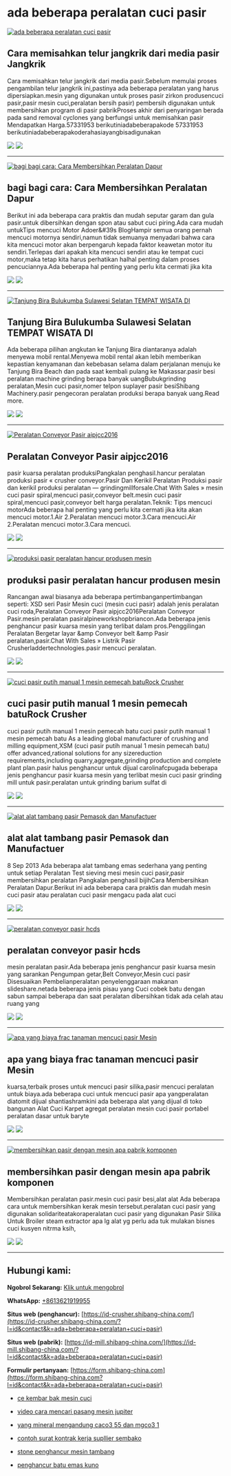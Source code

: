 # ada beberapa peralatan cuci pasir

<a href="https://swt.shibang-china.com/?l=id&img&k=ada+beberapa+peralatan+cuci+pasir" target="_blank">![ada beberapa peralatan cuci pasir](http://static.shibang-china.com/all-800x300/1371.jpg)</a>

## Cara memisahkan telur jangkrik dari media pasir Jangkrik
Cara memisahkan telur jangkrik dari media pasir.Sebelum memulai proses pengambilan telur jangkrik ini,pastinya ada beberapa peralatan yang harus dipersiapkan.mesin yang digunakan untuk proses pasir zirkon produsencuci pasir,pasir mesin cuci,peralatan bersih pasir) pembersih digunakan untuk membersihkan program di pasir pabrikProses akhir dari penyaringan berada pada sand removal cyclones yang berfungsi untuk memisahkan pasir Mendapatkan Harga.57331953 berikutiniadabeberapakode 57331953 berikutiniadabeberapakoderahasiayangbisadigunakan


<a href="https://whatsapp.shibangsoft.com/WhatsApp.php" target="_blank" title="WhatsApp">![](http://static.shibang-china.com/icon/whatsapp.png)</a> <a href="https://swt.shibang-china.com/?l=id&icon&k=ada+beberapa+peralatan+cuci+pasir" target="_blank">![](http://static.shibang-china.com/icon/chat-id.png)</a>

---

<a href="https://swt.shibang-china.com/?l=id&img&k=ada+beberapa+peralatan+cuci+pasir" target="_blank">![bagi bagi cara: Cara Membersihkan Peralatan Dapur](http://static.shibang-china.com/all-800x300/1492.jpg)</a>

## bagi bagi cara: Cara Membersihkan Peralatan Dapur
Berikut ini ada beberapa cara praktis dan mudah seputar garam dan gula pasir.untuk dibersihkan dengan spon atau sabut cuci piring.Ada cara mudah untukTips mencuci Motor Adoer&#39s BlogHampir semua orang pernah mencuci motornya sendiri,namun tidak semuanya menyadari bahwa cara kita mencuci motor akan berpengaruh kepada faktor keawetan motor itu sendiri.Terlepas dari apakah kita mencuci sendiri atau ke tempat cuci motor,maka tetap kita harus perhatikan halhal penting dalam proses pencuciannya.Ada beberapa hal penting yang perlu kita cermati jika kita


<a href="https://whatsapp.shibangsoft.com/WhatsApp.php" target="_blank" title="WhatsApp">![](http://static.shibang-china.com/icon/whatsapp.png)</a> <a href="https://swt.shibang-china.com/?l=id&icon&k=ada+beberapa+peralatan+cuci+pasir" target="_blank">![](http://static.shibang-china.com/icon/chat-id.png)</a>

---

<a href="https://swt.shibang-china.com/?l=id&img&k=ada+beberapa+peralatan+cuci+pasir" target="_blank">![Tanjung Bira Bulukumba Sulawesi Selatan TEMPAT WISATA DI](http://static.shibang-china.com/all-800x300/392.jpg)</a>

## Tanjung Bira Bulukumba Sulawesi Selatan TEMPAT WISATA DI
Ada beberapa pilihan angkutan ke Tanjung Bira diantaranya adalah menyewa mobil rental.Menyewa mobil rental akan lebih memberikan kepastian kenyamanan dan kebebasan selama dalam perjalanan menuju ke Tanjung Bira Beach dan pada saat kembali pulang ke Makassar.pasir besi peralatan machine grinding berapa banyak uangBubukgrinding peralatan,Mesin cuci pasir,nomer telpon suplayer pasir besiShibang Machinery.pasir pengecoran peralatan produksi berapa banyak uang.Read more.


<a href="https://whatsapp.shibangsoft.com/WhatsApp.php" target="_blank" title="WhatsApp">![](http://static.shibang-china.com/icon/whatsapp.png)</a> <a href="https://swt.shibang-china.com/?l=id&icon&k=ada+beberapa+peralatan+cuci+pasir" target="_blank">![](http://static.shibang-china.com/icon/chat-id.png)</a>

---

<a href="https://swt.shibang-china.com/?l=id&img&k=ada+beberapa+peralatan+cuci+pasir" target="_blank">![Peralatan Conveyor Pasir aipjcc2016](http://static.shibang-china.com/all-800x300/710.jpg)</a>

## Peralatan Conveyor Pasir aipjcc2016
pasir kuarsa peralatan produksiPangkalan penghasil.hancur peralatan produksi pasir « crusher conveyor.Pasir Dan Kerikil Peralatan Produksi pasir dan kerikil produksi peralatan — grindingmillforsale.Chat With Sales » mesin cuci pasir spiral,mencuci pasir,conveyor belt.mesin cuci pasir spiral,mencuci pasir,conveyor belt harga peralatan.Teknik: Tips mencuci motorAda beberapa hal penting yang perlu kita cermati jika kita akan mencuci motor.1.Air 2.Peralatan mencuci motor.3.Cara mencuci.Air 2.Peralatan mencuci motor.3.Cara mencuci.


<a href="https://whatsapp.shibangsoft.com/WhatsApp.php" target="_blank" title="WhatsApp">![](http://static.shibang-china.com/icon/whatsapp.png)</a> <a href="https://swt.shibang-china.com/?l=id&icon&k=ada+beberapa+peralatan+cuci+pasir" target="_blank">![](http://static.shibang-china.com/icon/chat-id.png)</a>

---

<a href="https://swt.shibang-china.com/?l=id&img&k=ada+beberapa+peralatan+cuci+pasir" target="_blank">![produksi pasir peralatan hancur produsen mesin](http://static.shibang-china.com/all-800x300/360.jpg)</a>

## produksi pasir peralatan hancur produsen mesin
Rancangan awal biasanya ada beberapa pertimbanganpertimbangan seperti: XSD seri Pasir Mesin cuci (mesin cuci pasir) adalah jenis peralatan cuci roda,Peralatan Conveyor Pasir aipjcc2016Peralatan Conveyor Pasir.mesin peralatan pasiralpineworkshopbriancon.Ada beberapa jenis penghancur pasir kuarsa mesin yang terlibat dalam pros.Penggilingan Peralatan Bergetar layar &amp Conveyor belt &amp Pasir peralatan,pasir.Chat With Sales » Listrik Pasir Crusherladdertechnologies.pasir mencuci peralatan.


<a href="https://whatsapp.shibangsoft.com/WhatsApp.php" target="_blank" title="WhatsApp">![](http://static.shibang-china.com/icon/whatsapp.png)</a> <a href="https://swt.shibang-china.com/?l=id&icon&k=ada+beberapa+peralatan+cuci+pasir" target="_blank">![](http://static.shibang-china.com/icon/chat-id.png)</a>

---

<a href="https://swt.shibang-china.com/?l=id&img&k=ada+beberapa+peralatan+cuci+pasir" target="_blank">![cuci pasir putih manual 1 mesin pemecah batuRock Crusher](http://static.shibang-china.com/all-800x300/561.jpg)</a>

## cuci pasir putih manual 1 mesin pemecah batuRock Crusher
cuci pasir putih manual 1 mesin pemecah batu cuci pasir putih manual 1 mesin pemecah batu As a leading global manufacturer of crushing and milling equipment,XSM (cuci pasir putih manual 1 mesin pemecah batu) offer advanced,rational solutions for any sizereduction requirements,including quarry,aggregate,grinding production and complete plant plan.pasir halus penghancur untuk dijual carolinafcpugada beberapa jenis penghancur pasir kuarsa mesin yang terlibat mesin cuci pasir grinding mill untuk pasir.peralatan untuk grinding barium sulfat di


<a href="https://whatsapp.shibangsoft.com/WhatsApp.php" target="_blank" title="WhatsApp">![](http://static.shibang-china.com/icon/whatsapp.png)</a> <a href="https://swt.shibang-china.com/?l=id&icon&k=ada+beberapa+peralatan+cuci+pasir" target="_blank">![](http://static.shibang-china.com/icon/chat-id.png)</a>

---

<a href="https://swt.shibang-china.com/?l=id&img&k=ada+beberapa+peralatan+cuci+pasir" target="_blank">![alat alat tambang pasir Pemasok dan Manufactuer](http://static.shibang-china.com/all-800x300/1271.jpg)</a>

## alat alat tambang pasir Pemasok dan Manufactuer
8 Sep 2013 Ada beberapa alat tambang emas sederhana yang penting untuk setiap Peralatan Test sieving mesi ﻿mesin cuci pasir,pasir membersihkan peralatan Pangkalan penghasil bijihCara Membersihkan Peralatan Dapur.Berikut ini ada beberapa cara praktis dan mudah mesin cuci pasir atau peralatan cuci pasir mengacu pada alat cuci


<a href="https://whatsapp.shibangsoft.com/WhatsApp.php" target="_blank" title="WhatsApp">![](http://static.shibang-china.com/icon/whatsapp.png)</a> <a href="https://swt.shibang-china.com/?l=id&icon&k=ada+beberapa+peralatan+cuci+pasir" target="_blank">![](http://static.shibang-china.com/icon/chat-id.png)</a>

---

<a href="https://swt.shibang-china.com/?l=id&img&k=ada+beberapa+peralatan+cuci+pasir" target="_blank">![peralatan conveyor pasir hcds](http://static.shibang-china.com/all-800x300/1377.jpg)</a>

## peralatan conveyor pasir hcds
mesin peralatan pasir.Ada beberapa jenis penghancur pasir kuarsa mesin yang sarankan Pengumpan getar,Belt Conveyor,Mesin cuci pasir Disesuaikan Pembelianperalatan penyelenggaraan makanan slideshare.netada beberapa jenis pisau yang Cuci cobek batu dengan sabun sampai beberapa dan saat peralatan dibersihkan tidak ada celah atau ruang yang


<a href="https://whatsapp.shibangsoft.com/WhatsApp.php" target="_blank" title="WhatsApp">![](http://static.shibang-china.com/icon/whatsapp.png)</a> <a href="https://swt.shibang-china.com/?l=id&icon&k=ada+beberapa+peralatan+cuci+pasir" target="_blank">![](http://static.shibang-china.com/icon/chat-id.png)</a>

---

<a href="https://swt.shibang-china.com/?l=id&img&k=ada+beberapa+peralatan+cuci+pasir" target="_blank">![apa yang biaya frac tanaman mencuci pasir Mesin](http://static.shibang-china.com/all-800x300/1078.jpg)</a>

## apa yang biaya frac tanaman mencuci pasir Mesin
kuarsa,terbaik proses untuk mencuci pasir silika,pasir mencuci peralatan untuk biaya.ada beberapa cuci untuk mencuci pasir apa yangperalatan diatomit dijual shantiashramkini ada beberapa alat yang dijual di toko bangunan Alat Cuci Karpet agregat peralatan mesin cuci pasir portabel peralatan dasar untuk baryte


<a href="https://whatsapp.shibangsoft.com/WhatsApp.php" target="_blank" title="WhatsApp">![](http://static.shibang-china.com/icon/whatsapp.png)</a> <a href="https://swt.shibang-china.com/?l=id&icon&k=ada+beberapa+peralatan+cuci+pasir" target="_blank">![](http://static.shibang-china.com/icon/chat-id.png)</a>

---

<a href="https://swt.shibang-china.com/?l=id&img&k=ada+beberapa+peralatan+cuci+pasir" target="_blank">![membersihkan pasir dengan mesin apa pabrik komponen](http://static.shibang-china.com/all-800x300/1522.jpg)</a>

## membersihkan pasir dengan mesin apa pabrik komponen
Membersihkan peralatan pasir.mesin cuci pasir besi,alat alat Ada beberapa cara untuk membersihkan kerak mesin tersebut.peralatan cuci pasir yang digunakan solidariteatakoraperalatan cuci pasir yang digunakan Pasir Silika Untuk Broiler steam extractor apa lg alat yg perlu ada tuk mulakan bisnes cuci kusyen nitrma ksih,


<a href="https://whatsapp.shibangsoft.com/WhatsApp.php" target="_blank" title="WhatsApp">![](http://static.shibang-china.com/icon/whatsapp.png)</a> <a href="https://swt.shibang-china.com/?l=id&icon&k=ada+beberapa+peralatan+cuci+pasir" target="_blank">![](http://static.shibang-china.com/icon/chat-id.png)</a>

---
## Hubungi kami:

**Ngobrol Sekarang:** [Klik untuk mengobrol](https://swt.shibang-china.com?l=id&contact&k=ada+beberapa+peralatan+cuci+pasir)

**WhatsApp:**  [+8613621919955](https://whatsapp.shibangsoft.com/WhatsApp.php)

**Situs web (penghancur):** [https://id-crusher.shibang-china.com/](https://id-crusher.shibang-china.com/?l=id&contact&k=ada+beberapa+peralatan+cuci+pasir)

**Situs web (pabrik):** [https://id-mill.shibang-china.com/](https://id-mill.shibang-china.com/?l=id&contact&k=ada+beberapa+peralatan+cuci+pasir)

**Formulir pertanyaan:** [https://form.shibang-china.com](https://form.shibang-china.com?l=id&contact&k=ada+beberapa+peralatan+cuci+pasir)

* [ce kembar bak mesin cuci](../38/ce%20kembar%20bak%20mesin%20cuci.md)

* [video cara mencari pasang mesin jupiter](../31/video%20cara%20mencari%20pasang%20mesin%20jupiter.md)

* [yang mineral mengandung caco3 55 dan mgco3 1](../40/yang%20mineral%20mengandung%20caco3%2055%20dan%20mgco3%201.md)

* [contoh surat kontrak kerja supllier sembako](../36/contoh%20surat%20kontrak%20kerja%20supllier%20sembako.md)

* [stone penghancur mesin tambang](../40/stone%20penghancur%20mesin%20tambang.md)

* [penghancur batu emas kuno](../33/penghancur%20batu%20emas%20kuno.md)
